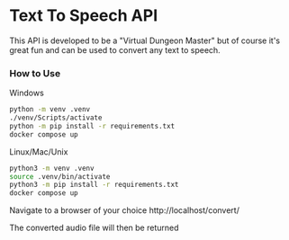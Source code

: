 # Text To Speech API

This API is developed to be a "Virtual Dungeon Master" but of course it's great fun and can be used to convert any text to speech.

### How to Use
Windows
```sh
python -m venv .venv
./venv/Scripts/activate
python -m pip install -r requirements.txt
docker compose up
```

Linux/Mac/Unix
```sh
python3 -m venv .venv
source .venv/bin/activate
python3 -m pip install -r requirements.txt
docker compose up
```

Navigate to a browser of your choice
http://localhost/convert/<your text here>

The converted audio file will then be returned
